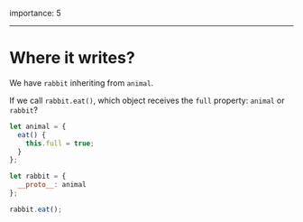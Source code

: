 importance: 5

---

# Where it writes?

We have `rabbit` inheriting from `animal`.

If we call `rabbit.eat()`, which object receives the `full` property: `animal` or `rabbit`?

```js
let animal = {
  eat() {
    this.full = true;
  }
};

let rabbit = {
  __proto__: animal
};

rabbit.eat();
```

